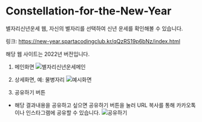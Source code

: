 # Constellation-for-the-New-Year
별자리신년운세 웹, 자신의 별자리를 선택하여 신년 운세를 확인해볼 수 있습니다.

링크: https://new-year.spartacodingclub.kr/qQzRS19p6bNz/index.html

해당 웹 사이트는 2022년 버전입니다.

1. 메인화면
![별자리신년운세메인](https://github.com/StarlightSSM/Constellation-for-the-New-Year/assets/87637645/6e9c5e7e-f3a3-40f6-af08-a08368912636)

2. 상세화면, 예: 물병자리
![예시화면](https://github.com/StarlightSSM/Constellation-for-the-New-Year/assets/87637645/277035f1-aa8f-4a0b-be2a-6f50e0177a85)

3. 공유하기 버튼
- 해당 결과내용을 공유하고 싶으면 공유하기 버튼을 눌러 URL 복사를 통해 카카오톡이나 인스타그램에 공유할 수 있습니다.
![공유하기](https://github.com/StarlightSSM/Constellation-for-the-New-Year/assets/87637645/9e0ab244-3daa-4b50-84e6-90fce88d55db)

   
